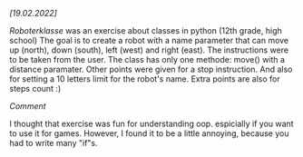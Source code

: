 *[19.02.2022]*

_Roboterklasse_ was an exercise about classes in python (12th grade, high school)
The goal is to create a robot with a name parameter that can move up (north), down (south), left (west) and right (east).
The instructions were to be taken from the user. The class has only one methode: move() with a distance paramater.
Other points were given for a stop instruction. And also for setting a 10 letters limit for the robot's name.
Extra points are also for steps count :)

_Comment_

I thought that exercise was fun for understanding oop. espicially if you want to use it for games. However, I found it to be
a little annoying, because you had to write many "if"s.

